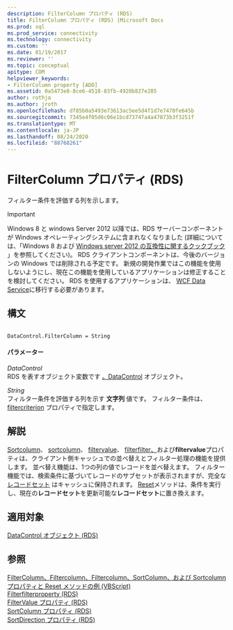 ```yaml
---
description: FilterColumn プロパティ (RDS)
title: FilterColumn プロパティ (RDS) |Microsoft Docs
ms.prod: sql
ms.prod_service: connectivity
ms.technology: connectivity
ms.custom: ''
ms.date: 01/19/2017
ms.reviewer: ''
ms.topic: conceptual
apitype: COM
helpviewer_keywords:
- FilterColumn property [ADO]
ms.assetid: 0a5473e8-8ce6-4518-83fb-4920b827e285
author: rothja
ms.author: jroth
ms.openlocfilehash: df85b0a5493e73613ac5ee5d4f1d7e7470fe645b
ms.sourcegitcommit: 7345e4f05d6c06e1bcd73747a4a47873b3f3251f
ms.translationtype: MT
ms.contentlocale: ja-JP
ms.lasthandoff: 08/24/2020
ms.locfileid: "88768261"
---
```

# <a name="filtercolumn-property-rds"></a>FilterColumn プロパティ (RDS)
フィルター条件を評価する列を示します。  
  
> [!IMPORTANT]
>  Windows 8 と windows Server 2012 以降では、RDS サーバーコンポーネントが Windows オペレーティングシステムに含まれなくなりました (詳細については、「Windows 8 および [Windows server 2012 の互換性に関するクックブック](https://www.microsoft.com/download/details.aspx?id=27416) 」を参照してください)。 RDS クライアントコンポーネントは、今後のバージョンの Windows では削除される予定です。 新規の開発作業ではこの機能を使用しないようにし、現在この機能を使用しているアプリケーションは修正することを検討してください。 RDS を使用するアプリケーションは、 [WCF Data Service](https://go.microsoft.com/fwlink/?LinkId=199565)に移行する必要があります。  
  
## <a name="syntax"></a>構文  
  
```  
  
DataControl.FilterColumn = String  
```  
  
#### <a name="parameters"></a>パラメーター  
 *DataControl*  
 RDS を表すオブジェクト変数です [。DataControl](./datacontrol-object-rds.md) オブジェクト。  
  
 *String*  
 フィルター条件を評価する列を示す **文字列** 値です。 フィルター条件は、 [filtercriterion](./filtercriterion-property-rds.md) プロパティで指定します。  
  
## <a name="remarks"></a>解説  
 [Sortcolumn](./sortcolumn-property-rds.md)、 [sortcolumn](./sortdirection-property-rds.md)、 [filtervalue](./filtervalue-property-rds.md)、 [filterfilter、](./filtercriterion-property-rds.md)および**filtervalue**プロパティは、クライアント側キャッシュでの並べ替えとフィルター処理の機能を提供します。 並べ替え機能は、1つの列の値でレコードを並べ替えます。 フィルター機能では、検索条件に基づいてレコードのサブセットが表示されますが、完全な [レコードセット](../ado-api/recordset-object-ado.md) はキャッシュに保持されます。 [Reset](./reset-method-rds.md)メソッドは、条件を実行し、現在の**レコードセット**を更新可能な**レコードセット**に置き換えます。  
  
## <a name="applies-to"></a>適用対象  
 [DataControl オブジェクト (RDS)](./datacontrol-object-rds.md)  
  
## <a name="see-also"></a>参照  
 [FilterColumn、Filtercolumn、Filtercolumn、SortColumn、および Sortcolumn プロパティと Reset メソッドの例 (VBScript)](./filter-column-criterion-value-sortcolumn-sortdirection-example-vbscript.md)   
 [Filterfilterproperty (RDS)](./filtercriterion-property-rds.md)   
 [FilterValue プロパティ (RDS)](./filtervalue-property-rds.md)   
 [SortColumn プロパティ (RDS)](./sortcolumn-property-rds.md)   
 [SortDirection プロパティ (RDS)](./sortdirection-property-rds.md)